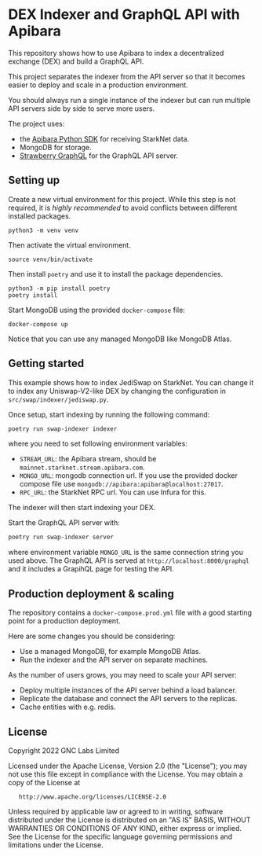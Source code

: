 # DEX Indexer and GraphQL API with Apibara

This repository shows how to use Apibara to index a decentralized exchange (DEX) and build a GraphQL API.

This project separates the indexer from the API server so that it becomes easier to deploy and scale in a production environment.

You should always run a single instance of the indexer but can run multiple API servers side by side to serve more users.

The project uses:

 * the [Apibara Python SDK](https://www.apibara.com/docs/python-sdk) for receiving StarkNet data.
 * MongoDB for storage.
 * [Strawberry GraphQL](https://strawberry.rocks/) for the GraphQL API server.


## Setting up

Create a new virtual environment for this project. While this step is not required, it is _highly recommended_ to avoid conflicts between different installed packages.

    python3 -m venv venv

Then activate the virtual environment.

    source venv/bin/activate

Then install `poetry` and use it to install the package dependencies.

    python3 -m pip install poetry
    poetry install

Start MongoDB using the provided `docker-compose` file:

    docker-compose up

Notice that you can use any managed MongoDB like MongoDB Atlas.


## Getting started

This example shows how to index JediSwap on StarkNet. You can change it to index any Uniswap-V2-like DEX by changing the configuration in `src/swap/indexer/jediswap.py`.

Once setup, start indexing by running the following command:

```sh
poetry run swap-indexer indexer
```

where you need to set following environment variables:

 * `STREAM_URL`: the Apibara stream, should be `mainnet.starknet.stream.apibara.com`.
 * `MONGO_URL`: mongodb connection url. If you use the provided docker compose file use `mongodb://apibara:apibara@localhost:27017`.
 * `RPC_URL`: the StarkNet RPC url. You can use Infura for this.

The indexer will then start indexing your DEX.

Start the GraphQL API server with:

```sh
poetry run swap-indexer server
```

where environment variable `MONGO_URL` is the same connection string you used above.
The GraphQL API is served at `http://localhost:8000/graphql` and
it includes a GrapihQL page for testing the API.


## Production deployment & scaling

The repository contains a `docker-compose.prod.yml` file with a good starting point for a production deployment.

Here are some changes you should be considering:

 * Use a managed MongoDB, for example MongoDB Atlas.
 * Run the indexer and the API server on separate machines.


As the number of users grows, you may need to scale your API server:

 * Deploy multiple instances of the API server behind a load balancer.
 * Replicate the database and connect the API servers to the replicas.
 * Cache entities with e.g. redis.


## License


   Copyright 2022 GNC Labs Limited

   Licensed under the Apache License, Version 2.0 (the "License");
   you may not use this file except in compliance with the License.
   You may obtain a copy of the License at

       http://www.apache.org/licenses/LICENSE-2.0

   Unless required by applicable law or agreed to in writing, software
   distributed under the License is distributed on an "AS IS" BASIS,
   WITHOUT WARRANTIES OR CONDITIONS OF ANY KIND, either express or implied.
   See the License for the specific language governing permissions and
   limitations under the License.
